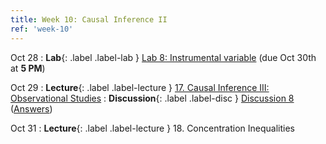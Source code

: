 ```yaml
---
title: Week 10: Causal Inference II
ref: 'week-10'
---
```

Oct 28
: **Lab**{: .label .label-lab } [Lab 8: Instrumental variable](https://data102.datahub.berkeley.edu/hub/user-redirect/git-pull?repo=https%3A%2F%2Fgithub.com%2Fds-102%2Ffa24-materials&urlpath=lab%2Ftree%2Ffa24-materials%2Flab%2Flab08%2Flab08.ipynb&branch=main) (due Oct 30th at **5 PM**)

Oct 29
: **Lecture**{: .label .label-lecture } [17. Causal Inference III: Observational Studies](lecture/lec17)
: **Discussion**{: .label .label-disc } [Discussion 8](https://drive.google.com/file/d/1EhUOyDejlf26y5p7hJU1fwhrM-eG2psY/view?usp=sharing) ([Answers](https://drive.google.com/file/d/1dJQDk8KjSRLpyPJulhh50TXIfz644XSp/view?usp=sharing))

Oct 31
: **Lecture**{: .label .label-lecture } 18. Concentration Inequalities
